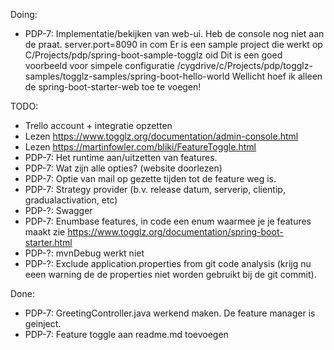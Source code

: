 Doing:
- PDP-7: Implementatie/bekijken van web-ui. Heb de console nog niet aan de praat. server.port=8090 in com
Er is een sample project die werkt op C/Projects/pdp/spring-boot-sample-togglz oid
Dit is een goed voorbeeld voor simpele configuratie /cygdrive/c/Projects/pdp/togglz-samples/togglz-samples/spring-boot-hello-world
Wellicht hoef ik alleen de spring-boot-starter-web toe te voegen!


TODO:
- Trello account + integratie opzetten
- Lezen https://www.togglz.org/documentation/admin-console.html 
- Lezen https://martinfowler.com/bliki/FeatureToggle.html 
- PDP-7: Het runtime aan/uitzetten van features.
- PDP-7: Wat zijn alle opties?  (website doorlezen)
- PDP-7: Optie van mail op gezette tijden tot de feature weg is. 
- PDP-7: Strategy provider (b.v. release datum, serverip, clientip, gradualactivation, etc)
- PDP-?: Swagger
- PDP-7: Enumbase features, in code een enum waarmee je je features maakt zie https://www.togglz.org/documentation/spring-boot-starter.html
- PDP-?: mvnDebug werkt niet
- PDP-?: Exclude application.properties from git code analysis (krijg nu eeen warning de de properties niet worden gebruikt bij de git commit).
                                                   
Done:
- PDP-7: GreetingController.java werkend maken. De feature manager is geinject. 
- PDP-7: Feature toggle aan readme.md toevoegen

 
